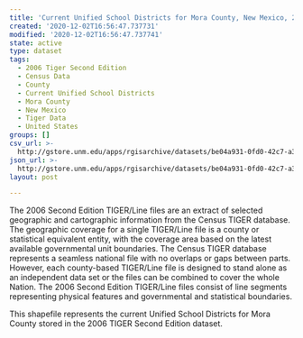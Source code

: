 ```yaml
---
title: 'Current Unified School Districts for Mora County, New Mexico, 2006se TIGER'
created: '2020-12-02T16:56:47.737731'
modified: '2020-12-02T16:56:47.737741'
state: active
type: dataset
tags:
  - 2006 Tiger Second Edition
  - Census Data
  - County
  - Current Unified School Districts
  - Mora County
  - New Mexico
  - Tiger Data
  - United States
groups: []
csv_url: >-
  http://gstore.unm.edu/apps/rgisarchive/datasets/be04a931-0fd0-42c7-a3f6-25428bfd5cf0/tgr2006se_mora_sdunicu.derived.csv
json_url: >-
  http://gstore.unm.edu/apps/rgisarchive/datasets/be04a931-0fd0-42c7-a3f6-25428bfd5cf0/tgr2006se_mora_sdunicu.derived.json
layout: post

---
```

The 2006 Second Edition TIGER/Line files are an extract of selected geographic and cartographic information from the Census TIGER database.  The geographic coverage for a single TIGER/Line file is a county or statistical equivalent entity, with the coverage area based on the latest available governmental unit boundaries. The Census TIGER database represents a seamless national file with no overlaps or gaps between parts.  However, each county-based TIGER/Line file is designed to stand alone as an independent data set or the files can be combined to cover the whole Nation.  The 2006 Second Edition  TIGER/Line files consist of line segments representing physical features and governmental and statistical boundaries.  

This shapefile represents the current Unified School Districts for Mora County stored in the 2006 TIGER Second Edition dataset.
